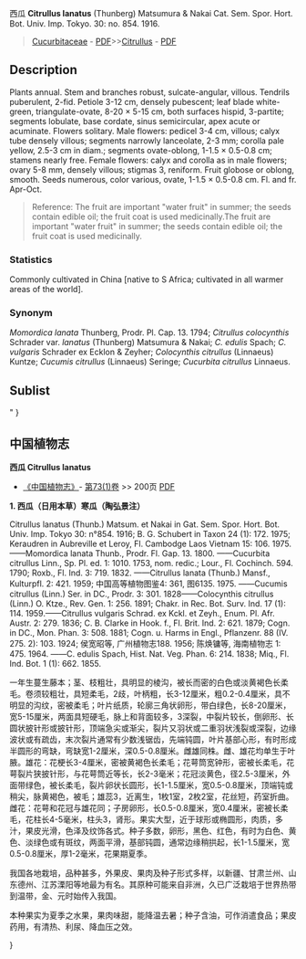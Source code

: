 西瓜 **Citrullus lanatus** (Thunberg) Matsumura & Nakai Cat. Sem. Spor. Hort. Bot. Univ. Imp. Tokyo. 30: no. 854. 1916.

> [Cucurbitaceae](http://www.iplant.cn/info/Cucurbitaceae?t=foc) - [PDF](http://www.iplant.cn/foc/pdf/Cucurbitaceae.pdf)>>[Citrullus](http://www.iplant.cn/info/Citrullus?t=foc) - [PDF](http://www.iplant.cn/foc/pdf/Citrullus.pdf)

## Description

Plants annual. Stem and branches robust, sulcate-angular, villous. Tendrils puberulent, 2-fid. Petiole 3-12 cm, densely pubescent; leaf blade white-green, triangulate-ovate, 8-20 × 5-15 cm, both surfaces hispid, 3-partite; segments lobulate, base cordate, sinus semicircular, apex acute or acuminate. Flowers solitary. Male flowers: pedicel 3-4 cm, villous; calyx tube densely villous; segments narrowly lanceolate, 2-3 mm; corolla pale yellow, 2.5-3 cm in diam.; segments ovate-oblong, 1-1.5 × 0.5-0.8 cm; stamens nearly free. Female flowers: calyx and corolla as in male flowers; ovary 5-8 mm, densely villous; stigmas 3, reniform. Fruit globose or oblong, smooth. Seeds numerous, color various, ovate, 1-1.5 × 0.5-0.8 cm. Fl. and fr. Apr-Oct.


> Reference: 
> The fruit are important \"water fruit\" in summer; the seeds contain edible oil; the fruit coat is used medicinally.The fruit are important \"water fruit\" in summer; the seeds contain edible oil; the fruit coat is used medicinally.

### Statistics
Commonly cultivated in China [native to S Africa; cultivated in all warmer areas of the world].

### Synonym
*Momordica lanata* Thunberg, Prodr. Pl. Cap. 13. 1794; *Citrullus colocynthis* Schrader var. *lanatus* (Thunberg) Matsumura & Nakai; *C. edulis* Spach; *C. vulgaris* Schrader ex Ecklon & Zeyher; *Colocynthis citrullus* (Linnaeus) Kuntze; *Cucumis citrullus* (Linnaeus) Seringe; *Cucurbita citrullus* Linnaeus.


## Sublist
"
}
## 中国植物志

**西瓜 Citrullus lanatus**

* [《中国植物志》](http://www.iplant.cn/frps)- [第73(1)卷](http://www.iplant.cn/frps/vol/73(1)) >> 200页 [PDF](http://www.iplant.cn/frps/pdf/73(1)/200a.PDF)


**1. 西瓜（日用本草）寒瓜（陶弘景注）**

Citrullus lanatus (Thunb.) Matsum. et Nakai in Gat. Sem. Spor. Hort. Bot. Univ. Imp. Tokyo 30: n°854. 1916; B. G. Schubert in Taxon 24 (1): 172. 1975; Keraudren in Aubreville et Leroy, Fl. Cambodge Laos Vietnam 15: 106. 1975. ——Momordica lanata Thunb., Prodr. Fl. Gap. 13. 1800. ——Cucurbita citrullus Linn., Sp. Pl. ed. 1: 1010. 1753, nom. redic.; Lour., Fl. Cochinch. 594. 1790; Roxb., Fl. Ind. 3: 719. 1832. ——Citrullus lanata (Thunb.) Mansf., Kulturpfl. 2: 421. 1959; 中国高等植物图鉴4: 361, 图6135. 1975. ——Cucumis citrullus (Linn.) Ser. in DC., Prodr. 3: 301. 1828——Colocynthis citrullus (Linn.) O. Ktze., Rev. Gen. 1: 256. 1891; Chakr. in Rec. Bot. Surv. Ind. 17 (1): 114. 1959.——Citrullus vulgaris Schrad. ex Kckl. et Zeyh., Enum. Pl. Afr. Austr. 2: 279. 1836; C. B. Clarke in Hook. f., Fl. Brit. Ind. 2: 621. 1879; Cogn. in DC., Mon. Phan. 3: 508. 1881; Cogn. u. Harms in Engl., Pflanzenr. 88 (IV. 275. 2): 103. 1924; 侯宽昭等, 广州植物志188. 1956; 陈焕镛等, 海南植物志 1: 475. 1964. ——C. edulis Spach, Hist. Nat. Veg. Phan. 6: 214. 1838; Miq., Fl. Ind. Bot. 1 (1): 662. 1855.

一年生蔓生藤本；茎、枝粗壮，具明显的棱沟，被长而密的白色或淡黄褐色长柔毛。卷须较粗壮，具短柔毛，2歧，叶柄粗，长3-12厘米，粗0.2-0.4厘米，具不明显的沟纹，密被柔毛；叶片纸质，轮廓三角状卵形，带白绿色，长8-20厘米，宽5-15厘米，两面具短硬毛，脉上和背面较多，3深裂，中裂片较长，倒卵形、长圆状披针形或披针形，顶端急尖或渐尖，裂片又羽状或二重羽状浅裂或深裂，边缘波状或有疏齿，末次裂片通常有少数浅锯齿，先端钝圆，叶片基部心形，有时形成半圆形的弯缺，弯缺宽1-2厘米，深0.5-0.8厘米。雌雄同株。雌、雄花均单生于叶腋。雄花：花梗长3-4厘米，密被黄褐色长柔毛；花萼筒宽钟形，密被长柔毛，花萼裂片狭披针形，与花萼筒近等长，长2-3毫米；花冠淡黄色，径2.5-3厘米，外面带绿色，被长柔毛，裂片卵状长圆形，长1-1.5厘米，宽0.5-0.8厘米，顶端钝或稍尖，脉黄褐色，被毛；雄蕊3，近离生，1枚1室，2枚2室，花丝短，药室折曲。雌花：花萼和花冠与雄花同；子房卵形，长0.5-0.8厘米，宽0.4厘米，密被长柔毛，花柱长4-5毫米，柱头3，肾形。果实大型，近于球形或椭圆形，肉质，多汁，果皮光滑，色泽及纹饰各式。种子多数，卵形，黑色、红色，有时为白色、黄色、淡绿色或有斑纹，两面平滑，基部钝圆，通常边缘稍拱起，长1-1.5厘米，宽0.5-0.8厘米，厚1-2毫米，花果期夏季。

我国各地栽培，品种甚多，外果皮、果肉及种子形式多样，以新疆、甘肃兰州、山东德州、江苏溧阳等地最为有名。其原种可能来自非洲，久已广泛栽培于世界热带到温带，金、元时始传入我国。

本种果实为夏季之水果，果肉味甜，能降温去暑；种子含油，可作消遣食品；果皮药用，有清热、利尿、降血压之效。

}